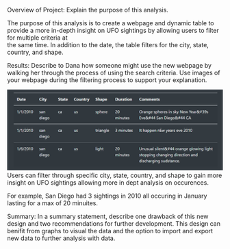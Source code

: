 Overview of Project: Explain the purpose of this analysis.
  
  The purpose of this analysis is to create a webpage and dynamic table to provide a more in-depth insight on UFO sightings by allowing users to filter for multiple criteria at  
  the same time. In addition to the date, the table filters for the city, state, country, and shape.

Results: Describe to Dana how someone might use the new webpage by walking her through the process of using the search criteria. Use images of your webpage during the filtering process to support your explanation.
  
  ![image](images/san.png)
  Users can filter through specific city, state, country, and shape to gain more insight on UFO sightings allowing more in dept analysis on occurences. 
  
  For example, San Diego had 3 sightings in 2010 all occuring in January lasting for a max of 20 minuites.  

Summary: In a summary statement, describe one drawback of this new design and two recommendations for further development.
  This design can benifit from graphs to visual the data and the option to import and export new data to further analysis with data. 
